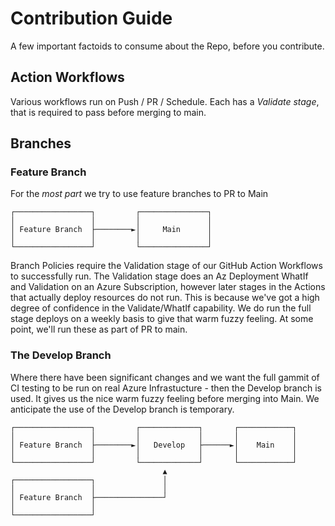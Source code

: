 # Contribution Guide

A few important factoids to consume about the Repo, before you contribute.

## Action Workflows

Various workflows run on Push / PR / Schedule.
Each has a *Validate stage*, that is required to pass before merging to main.

## Branches

### Feature Branch

For the *most part* we try to use feature branches to PR to Main

```
┌─────────────────┐         ┌───────────────┐
│                 │         │               │
│ Feature Branch  ├────────►│     Main      │
│                 │         │               │
└─────────────────┘         └───────────────┘

```

Branch Policies require the Validation stage of our GitHub Action Workflows to successfully run. The Validation stage does an Az Deployment WhatIf and Validation on an Azure Subscription, however later stages in the Actions that actually deploy resources do not run. This is because we've got a high degree of confidence in the Validate/WhatIf capability. We do run the full stage deploys on a weekly basis to give that warm fuzzy feeling. At some point, we'll run these as part of PR to main.

### The Develop Branch

Where there have been significant changes and we want the full gammit of CI testing to be run on real Azure Infrastucture - then the Develop branch is used.
It gives us the nice warm fuzzy feeling before merging into Main. 
We anticipate the use of the Develop branch is temporary.

```
┌─────────────────┐         ┌─────────────┐       ┌────────────┐
│                 │         │             │       │            │
│ Feature Branch  ├────────►│   Develop   ├──────►│    Main    │
│                 │         │             │       │            │
└─────────────────┘         └─────────────┘       └────────────┘
                                  ▲
┌─────────────────┐               │
│                 │               │
│ Feature Branch  ├───────────────┘
│                 │                         
└─────────────────┘     
                            
```
